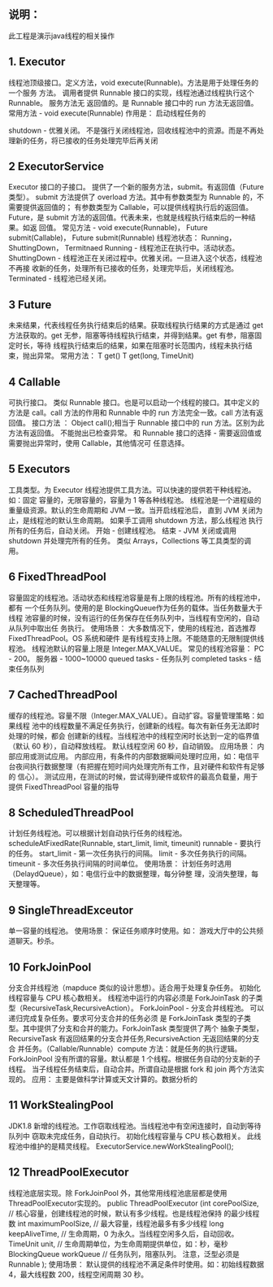 ## 说明：
此工程是演示java线程的相关操作

## 1. Executor 

线程池顶级接口。定义方法，void execute(Runnable)。方法是用于处理任务的一个服务 方法。
调用者提供 Runnable 接口的实现，线程池通过线程执行这个 Runnable。
服务方法无 返回值的。是 Runnable 接口中的 run 方法无返回值。 常用方法 - void execute(Runnable) 作用是： 启动线程任务的

 shutdown - 优雅关闭。 不是强行关闭线程池，回收线程池中的资源。而是不再处理新的任务，将已接收的任务处理完毕后再关闭

## 2 ExecutorService 
Executor 接口的子接口。
提供了一个新的服务方法，submit。有返回值（Future 类型）。 submit 方法提供了 overload 方法。其中有参数类型为 Runnable 的，不需要提供返回值的； 有参数类型为 Callable，可以提供线程执行后的返回值。 
Future，是 submit 方法的返回值。代表未来，也就是线程执行结束后的一种结果。如返 回值。 
常见方法 - void execute(Runnable)， Future submit(Callable)， Future submit(Runnable) 
线程池状态： Running， ShuttingDown， Termitnaed Running - 线程池正在执行中。活动状态。 ShuttingDown - 线程池正在关闭过程中。优雅关闭。一旦进入这个状态，线程池不再接 收新的任务，处理所有已接收的任务，处理完毕后，关闭线程池。 Terminated - 线程池已经关闭。 

## 3 Future 
未来结果，代表线程任务执行结束后的结果。获取线程执行结果的方式是通过 get 方法获取的。get 无参，阻塞等待线程执行结束，并得到结果。get 有参，阻塞固定时长，等待 线程执行结束后的结果，如果在阻塞时长范围内，线程未执行结束，抛出异常。 
常用方法： T get()  T get(long, TimeUnit) 

## 4 Callable 
可执行接口。 类似 Runnable 接口。也是可以启动一个线程的接口。其中定义的方法是 call。call 方法的作用和 Runnable 中的 run 方法完全一致。call 方法有返回值。 接口方法 ： Object call();相当于 Runnable 接口中的 run 方法。区别为此方法有返回值。 不能抛出已检查异常。 和 Runnable 接口的选择 - 需要返回值或需要抛出异常时，使用 Callable，其他情况可 任意选择。 

## 5 Executors 
工具类型。为 Executor 线程池提供工具方法。可以快速的提供若干种线程池。如：固定 容量的，无限容量的，容量为 1 等各种线程池。 
线程池是一个进程级的重量级资源。默认的生命周期和 JVM 一致。当开启线程池后， 直到 JVM 关闭为止，是线程池的默认生命周期。
如果手工调用 shutdown 方法，那么线程池 执行所有的任务后，自动关闭。 开始 - 创建线程池。 结束 - JVM 关闭或调用 shutdown 并处理完所有的任务。 类似 Arrays，Collections 等工具类型的调用。 

## 6 FixedThreadPool 
容量固定的线程池。活动状态和线程池容量是有上限的线程池。所有的线程池中，都有 一个任务队列。使用的是 BlockingQueue<Runnable>作为任务的载体。当任务数量大于线程 池容量的时候，没有运行的任务保存在任务队列中，当线程有空闲的，自动从队列中取出任 务执行。 
使用场景： 大多数情况下，使用的线程池，首选推荐 FixedThreadPool。OS 系统和硬件 是有线程支持上限。不能随意的无限制提供线程池。 线程池默认的容量上限是 Integer.MAX_VALUE。 常见的线程池容量： PC - 200。 服务器 - 1000~10000 queued tasks - 任务队列 completed tasks - 结束任务队列 

## 7 CachedThreadPool 
缓存的线程池。容量不限（Integer.MAX_VALUE）。自动扩容。容量管理策略：如果线程 池中的线程数量不满足任务执行，创建新的线程。每次有新任务无法即时处理的时候，都会 创建新的线程。当线程池中的线程空闲时长达到一定的临界值（默认 60 秒），自动释放线程。
 默认线程空闲 60 秒，自动销毁。 
应用场景： 内部应用或测试应用。 内部应用，有条件的内部数据瞬间处理时应用，如：电信平台夜间执行数据整理（有把握在短时间内处理完所有工作，且对硬件和软件有足够的 信心）。 测试应用，在测试的时候，尝试得到硬件或软件的最高负载量，用于提供 FixedThreadPool 容量的指导

## 8 ScheduledThreadPool 
计划任务线程池。可以根据计划自动执行任务的线程池。 scheduleAtFixedRate(Runnable, start_limit, limit, timeunit)
runnable - 要执行的任务。 start_limit - 第一次任务执行的间隔。 limit - 多次任务执行的间隔。 timeunit - 多次任务执行间隔的时间单位。 
使用场景： 计划任务时选用（DelaydQueue），如：电信行业中的数据整理，每分钟整 理，没消失整理，每天整理等。 

## 9 SingleThreadExceutor 
单一容量的线程池。 使用场景： 保证任务顺序时使用。如： 游戏大厅中的公共频道聊天。秒杀。 

## 10 ForkJoinPool 
分支合并线程池（mapduce 类似的设计思想）。适合用于处理复杂任务。 初始化线程容量与 CPU 核心数相关。 线程池中运行的内容必须是 ForkJoinTask 的子类型（RecursiveTask,RecursiveAction）。 ForkJoinPool - 分支合并线程池。 可以递归完成复杂任务。要求可分支合并的任务必须 是 ForkJoinTask 类型的子类型。其中提供了分支和合并的能力。ForkJoinTask 类型提供了两个 抽象子类型，RecursiveTask 有返回结果的分支合并任务,RecursiveAction 无返回结果的分支合 并任务。（Callable/Runnable）compute 方法：就是任务的执行逻辑。 ForkJoinPool 没有所谓的容量。默认都是 1 个线程。根据任务自动的分支新的子线程。 当子线程任务结束后，自动合并。所谓自动是根据 fork 和 join 两个方法实现的。 应用： 主要是做科学计算或天文计算的。数据分析的

## 11 WorkStealingPool 
JDK1.8
新增的线程池。工作窃取线程池。当线程池中有空闲连接时，自动到等待队列中 窃取未完成任务，自动执行。
 初始化线程容量与 CPU 核心数相关。 此线程池中维护的是精灵线程。
 ExecutorService.newWorkStealingPool(); 

## 12 ThreadPoolExecutor 
线程池底层实现。除 ForkJoinPool 外，其他常用线程池底层都是使用 ThreadPoolExecutor实现的。
 public ThreadPoolExecutor (int corePoolSize, // 核心容量，创建线程池的时候，默认有多少线程。也是线程池保持 的最少线程数 int maximumPoolSize, // 最大容量，线程池最多有多少线程  long keepAliveTime, // 生命周期，0 为永久。当线程空闲多久后，自动回收。 TimeUnit unit, // 生命周期单位，为生命周期提供单位，如：秒，毫秒 BlockingQueue<Runnable> workQueue // 任务队列，阻塞队列。
注意，泛型必须是 Runnable ); 
使用场景： 默认提供的线程池不满足条件时使用。如：初始线程数据 4，最大线程数 200，线程空闲周期 30 秒。 